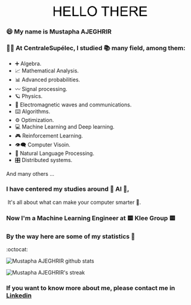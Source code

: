 

<img src="/HELLO_THERE/HELLO_THERE.gif" alt="Hello world" style="display:block; margin-left:auto; margin-right: auto ; width: 50%">

### :smile: My name is Mustapha AJEGHRIR

### :man_student: At CentraleSupélec, I studied :books: many field, among them: 

* :heavy_plus_sign: Algebra.
* :chart_with_upwards_trend: Mathematical Analysis.
* :bar_chart: Advanced probabilities.
* :wavy_dash: Signal processing.
* :ringed_planet: Physics.
* :signal_strength: Electromagnetic waves and communications.
* :keyboard: ​Algorithms.
* :gear: Optimization.
* :computer: ​Machine Learning and Deep learning.
* :video_game: Reinforcement Learning.
* :eye_speech_bubble: Computer Visoin.
* :book: Natural Language Processing.
* :control_knobs: Distributed systems.

And many others ...

### I have centered my studies around :robot: ​AI​ :robot:,  ​ 

​	It's all about what can make your computer smarter :brain:.

### Now I'm a Machine Learning Engineer at 🟨 Klee Group 🟨

### By the way here are some of my statistics 🚀

:octocat:

![Mustapha AJEGHRIR github stats](https://github-readme-stats.vercel.app/api?username=Mustapha-AJEGHRIR&show_icons=true&theme=tokyonight)

![Mustapha AJEGHRIR's streak](https://github-readme-streak-stats.herokuapp.com/?user=Mustapha-AJEGHRIR&theme=tokyonight)



### If you want to know more about me, please contact me in [Linkedin](https://www.linkedin.com/in/ajeghrir-mustapha/)
